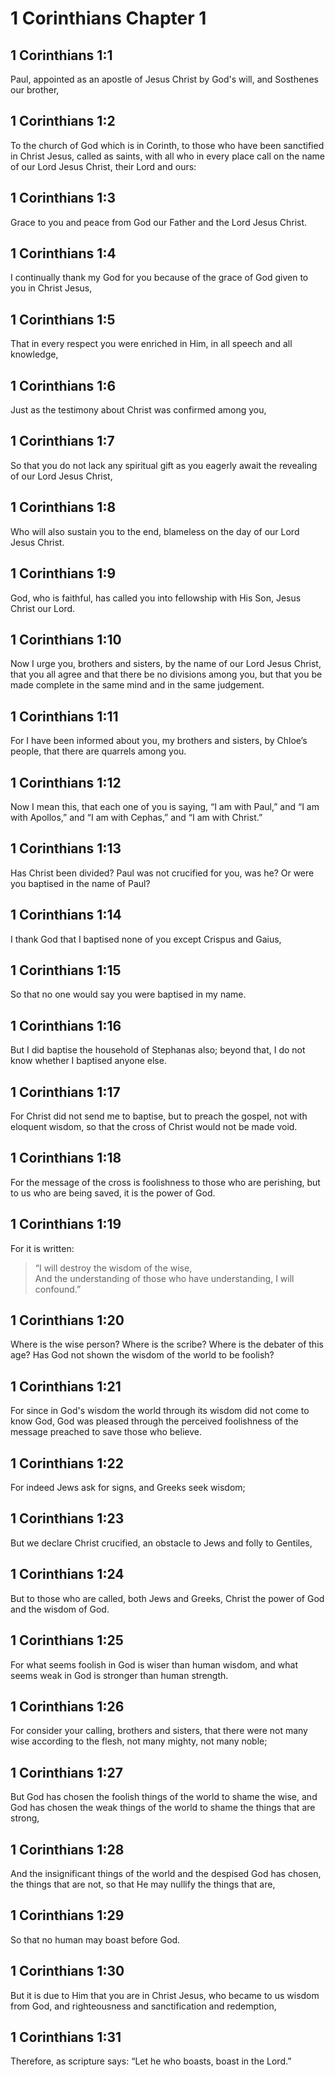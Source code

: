 # 1 Corinthians Chapter 1

## 1 Corinthians 1:1

Paul, appointed as an apostle of Jesus Christ by God's will, and Sosthenes our brother,

## 1 Corinthians 1:2

To the church of God which is in Corinth, to those who have been sanctified in Christ Jesus, called as saints, with all who in every place call on the name of our Lord Jesus Christ, their Lord and ours:

## 1 Corinthians 1:3

Grace to you and peace from God our Father and the Lord Jesus Christ.

## 1 Corinthians 1:4

I continually thank my God for you because of the grace of God given to you in Christ Jesus,

## 1 Corinthians 1:5

That in every respect you were enriched in Him, in all speech and all knowledge,

## 1 Corinthians 1:6

Just as the testimony about Christ was confirmed among you,

## 1 Corinthians 1:7

So that you do not lack any spiritual gift as you eagerly await the revealing of our Lord Jesus Christ,

## 1 Corinthians 1:8

Who will also sustain you to the end, blameless on the day of our Lord Jesus Christ.

## 1 Corinthians 1:9

God, who is faithful, has called you into fellowship with His Son, Jesus Christ our Lord.

## 1 Corinthians 1:10

Now I urge you, brothers and sisters, by the name of our Lord Jesus Christ, that you all agree and that there be no divisions among you, but that you be made complete in the same mind and in the same judgement.

## 1 Corinthians 1:11

For I have been informed about you, my brothers and sisters, by Chloe’s people, that there are quarrels among you.

## 1 Corinthians 1:12

Now I mean this, that each one of you is saying, “I am with Paul,” and “I am with Apollos,” and “I am with Cephas,” and “I am with Christ.”

## 1 Corinthians 1:13

Has Christ been divided? Paul was not crucified for you, was he? Or were you baptised in the name of Paul?

## 1 Corinthians 1:14

I thank God that I baptised none of you except Crispus and Gaius,

## 1 Corinthians 1:15

So that no one would say you were baptised in my name.

## 1 Corinthians 1:16

But I did baptise the household of Stephanas also; beyond that, I do not know whether I baptised anyone else.

## 1 Corinthians 1:17

For Christ did not send me to baptise, but to preach the gospel, not with eloquent wisdom, so that the cross of Christ would not be made void.

## 1 Corinthians 1:18

For the message of the cross is foolishness to those who are perishing, but to us who are being saved, it is the power of God.

## 1 Corinthians 1:19

For it is written:

> “I will destroy the wisdom of the wise,  
> And the understanding of those who have understanding, I will confound.”

## 1 Corinthians 1:20

Where is the wise person? Where is the scribe? Where is the debater of this age? Has God not shown the wisdom of the world to be foolish?

## 1 Corinthians 1:21

For since in God's wisdom the world through its wisdom did not come to know God, God was pleased through the perceived foolishness of the message preached to save those who believe.

## 1 Corinthians 1:22

For indeed Jews ask for signs, and Greeks seek wisdom;

## 1 Corinthians 1:23

But we declare Christ crucified, an obstacle to Jews and folly to Gentiles,

## 1 Corinthians 1:24

But to those who are called, both Jews and Greeks, Christ the power of God and the wisdom of God.

## 1 Corinthians 1:25

For what seems foolish in God is wiser than human wisdom, and what seems weak in God is stronger than human strength.

## 1 Corinthians 1:26

For consider your calling, brothers and sisters, that there were not many wise according to the flesh, not many mighty, not many noble;

## 1 Corinthians 1:27

But God has chosen the foolish things of the world to shame the wise, and God has chosen the weak things of the world to shame the things that are strong,

## 1 Corinthians 1:28

And the insignificant things of the world and the despised God has chosen, the things that are not, so that He may nullify the things that are,

## 1 Corinthians 1:29

So that no human may boast before God.

## 1 Corinthians 1:30

But it is due to Him that you are in Christ Jesus, who became to us wisdom from God, and righteousness and sanctification and redemption,

## 1 Corinthians 1:31

Therefore, as scripture says: “Let he who boasts, boast in the Lord.”
